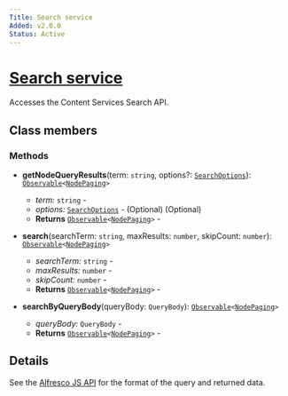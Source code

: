```yaml
---
Title: Search service
Added: v2.0.0
Status: Active
---
```


# [Search service](../../lib/core/services/search.service.ts "Defined in search.service.ts")

Accesses the Content Services Search API.

## Class members

### Methods

-   **getNodeQueryResults**(term: `string`, options?: [`SearchOptions`](../../lib/core/services/search.service.ts)): [`Observable`](http://reactivex.io/documentation/observable.html)`<`[`NodePaging`](../../lib/content-services/document-list/models/document-library.model.ts)`>`<br/>

    -   _term:_ `string`  - 
    -   _options:_ [`SearchOptions`](../../lib/core/services/search.service.ts)  - (Optional) (Optional) 
    -   **Returns** [`Observable`](http://reactivex.io/documentation/observable.html)`<`[`NodePaging`](../../lib/content-services/document-list/models/document-library.model.ts)`>` - 

-   **search**(searchTerm: `string`, maxResults: `number`, skipCount: `number`): [`Observable`](http://reactivex.io/documentation/observable.html)`<`[`NodePaging`](../../lib/content-services/document-list/models/document-library.model.ts)`>`<br/>

    -   _searchTerm:_ `string`  - 
    -   _maxResults:_ `number`  - 
    -   _skipCount:_ `number`  - 
    -   **Returns** [`Observable`](http://reactivex.io/documentation/observable.html)`<`[`NodePaging`](../../lib/content-services/document-list/models/document-library.model.ts)`>` - 

-   **searchByQueryBody**(queryBody: `QueryBody`): [`Observable`](http://reactivex.io/documentation/observable.html)`<`[`NodePaging`](../../lib/content-services/document-list/models/document-library.model.ts)`>`<br/>

    -   _queryBody:_ `QueryBody`  - 
    -   **Returns** [`Observable`](http://reactivex.io/documentation/observable.html)`<`[`NodePaging`](../../lib/content-services/document-list/models/document-library.model.ts)`>` -

## Details

See the
[Alfresco JS API](https://github.com/Alfresco/alfresco-js-api/blob/master/src/alfresco-search-rest-api/docs/SearchApi.md#search)
for the format of the query and returned data.
